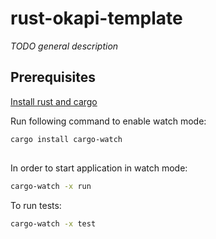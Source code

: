 # rust-okapi-template

*TODO general description*

## Prerequisites

[Install rust and cargo](https://doc.rust-lang.org/cargo/getting-started/installation.html)

Run following command to enable watch mode:
```sh
cargo install cargo-watch
```

##

In order to start application in watch mode:
```sh
cargo-watch -x run
```

To run tests:
```sh
cargo-watch -x test
```